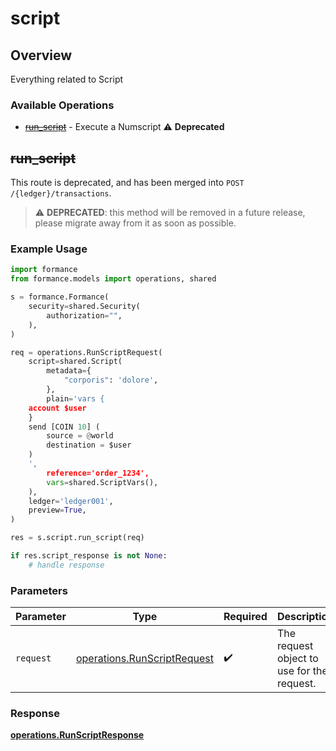 # script

## Overview

Everything related to Script

### Available Operations

* [~~run_script~~](#run_script) - Execute a Numscript :warning: **Deprecated**

## ~~run_script~~

This route is deprecated, and has been merged into `POST /{ledger}/transactions`.


> :warning: **DEPRECATED**: this method will be removed in a future release, please migrate away from it as soon as possible.

### Example Usage

```python
import formance
from formance.models import operations, shared

s = formance.Formance(
    security=shared.Security(
        authorization="",
    ),
)

req = operations.RunScriptRequest(
    script=shared.Script(
        metadata={
            "corporis": 'dolore',
        },
        plain='vars {
    account $user
    }
    send [COIN 10] (
    	source = @world
    	destination = $user
    )
    ',
        reference='order_1234',
        vars=shared.ScriptVars(),
    ),
    ledger='ledger001',
    preview=True,
)

res = s.script.run_script(req)

if res.script_response is not None:
    # handle response
```

### Parameters

| Parameter                                                                  | Type                                                                       | Required                                                                   | Description                                                                |
| -------------------------------------------------------------------------- | -------------------------------------------------------------------------- | -------------------------------------------------------------------------- | -------------------------------------------------------------------------- |
| `request`                                                                  | [operations.RunScriptRequest](../../models/operations/runscriptrequest.md) | :heavy_check_mark:                                                         | The request object to use for the request.                                 |


### Response

**[operations.RunScriptResponse](../../models/operations/runscriptresponse.md)**

